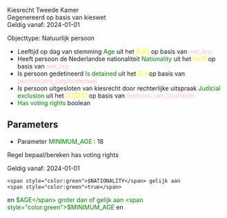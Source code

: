 Kiesrecht Tweede Kamer \
Gegenereerd op basis van kieswet \
Geldig vanaf: 2024-01-01

Objecttype: Natuurlijk persoon
- Leeftijd op dag van stemming <span style="color:green">Age</span> uit het <span style="color:yellow"> RvIG </span> op basis van <span style="color:pink"> wet_brp </span>
- Heeft persoon de Nederlandse nationaliteit <span style="color:green">Nationality</span> uit het <span style="color:yellow"> RvIG </span> op basis van <span style="color:pink"> wet_brp </span>
- Is persoon gedetineerd <span style="color:green">Is detained</span> uit het <span style="color:yellow"> DJI </span> op basis van <span style="color:pink"> penitentiaire_beginselenwet </span>
- Is persoon uitgesloten van kiesrecht door rechterlijke uitspraak <span style="color:green">Judicial exclusion</span> uit het <span style="color:yellow"> JUSTID </span> op basis van <span style="color:pink"> wetboek_van_strafrecht </span>
- <span style="color:green">Has voting rights</span> boolean

## Parameters ##
- Parameter <span style="color:green">MINIMUM_AGE</span> : 18


Regel bepaal/bereken has voting rights

Geldig vanaf: 2024-01-01


	<span style="color:green">$NATIONALITY</span> gelijk aan 
	<span style="color:green">true</span>
 en <span style="color:green">$AGE</span> groter dan of gelijk aan 
	<span style="color:green">$MINIMUM_AGE</span>
 en 




